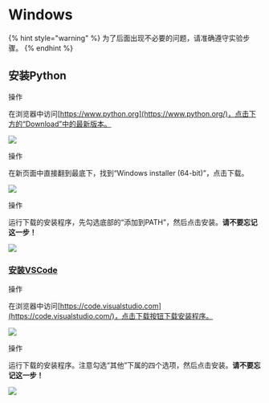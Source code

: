 # Windows

{% hint style="warning" %}
为了后面出现不必要的问题，请准确遵守实验步骤。
{% endhint %}

## 安装Python <a href="#an-zhuang-python" id="an-zhuang-python"></a>

操作

在浏览器中访问[https://www.python.org](https://www.python.org/)，点击下方的“Download”中的最新版本。

![](https://sicp.pascal-lab.net/2024/labs/lab00/images/python_windows_homepage.png)

操作

在新页面中直接翻到最底下，找到“Windows installer (64-bit)”，点击下载。

![](https://sicp.pascal-lab.net/2024/labs/lab00/images/python_windows_download.png)

操作

运行下载的安装程序，先勾选底部的“添加到PATH”，然后点击安装。**请不要忘记这一步！**

![](https://sicp.pascal-lab.net/2024/labs/lab00/images/python_windows_setup.png)

### [安装VSCode](https://sicp.pascal-lab.net/2024/labs/lab00/1_1.html#%E5%AE%89%E8%A3%85vscode) <a href="#an-zhuang-vscode" id="an-zhuang-vscode"></a>

操作

在浏览器中访问[https://code.visualstudio.com](https://code.visualstudio.com/)，点击下载按钮下载安装程序。

![](https://sicp.pascal-lab.net/2024/labs/lab00/images/vscode_windows_download.png)

操作

运行下载的安装程序。注意勾选“其他”下属的四个选项，然后点击安装。**请不要忘记这一步！**

![](https://sicp.pascal-lab.net/2024/labs/lab00/images/vscode_windows_install.png)
